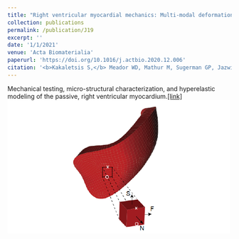 ```yaml
---
title: "Right ventricular myocardial mechanics: Multi-modal deformation, microstructure, modeling, and comparison to the left ventricle."
collection: publications
permalink: /publication/J19
excerpt: ''
date: '1/1/2021'
venue: 'Acta Biomaterialia'
paperurl: 'https://doi.org/10.1016/j.actbio.2020.12.006'
citation: '<b>Kakaletsis S,</b> Meador WD, Mathur M, Sugerman GP, Jazwiec M, Lejeune E, Timek TA, Rausch MK. <i>Right ventricular myocardial mechanics: Multi-modal deformation, microstructure, modeling, and comparison to the left ventricle.</i> Acta Biomaterialia, 2021. '
---
```

Mechanical testing, micro-structural characterization, and hyperelastic modeling of the passive, right ventricular myocardium.[[link]](https://doi.org/10.1016/j.actbio.2020.12.006)
<img src='/images/J2_Kak2021.png'>


